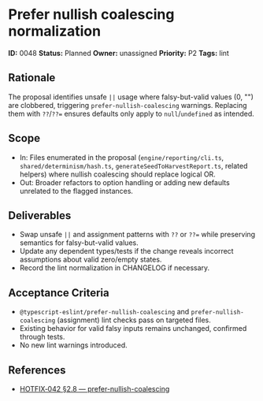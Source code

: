# Prefer nullish coalescing normalization

**ID:** 0048
**Status:** Planned
**Owner:** unassigned
**Priority:** P2
**Tags:** lint

## Rationale
The proposal identifies unsafe `||` usage where falsy-but-valid values (0, "") are clobbered, triggering `prefer-nullish-coalescing` warnings.
Replacing them with `??`/`??=` ensures defaults only apply to `null`/`undefined` as intended.

## Scope
- In: Files enumerated in the proposal (`engine/reporting/cli.ts`, `shared/determinism/hash.ts`, `generateSeedToHarvestReport.ts`, related helpers) where nullish coalescing should replace logical OR.
- Out: Broader refactors to option handling or adding new defaults unrelated to the flagged instances.

## Deliverables
- Swap unsafe `||` and assignment patterns with `??` or `??=` while preserving semantics for falsy-but-valid values.
- Update any dependent types/tests if the change reveals incorrect assumptions about valid zero/empty states.
- Record the lint normalization in CHANGELOG if necessary.

## Acceptance Criteria
- `@typescript-eslint/prefer-nullish-coalescing` and `prefer-nullish-coalescing` (assignment) lint checks pass on targeted files.
- Existing behavior for valid falsy inputs remains unchanged, confirmed through tests.
- No new lint warnings introduced.

## References
- [HOTFIX‑042 §2.8 — prefer-nullish-coalescing](../../../proposals/20251009-hotfix-batch-02.md#28-prefer-nullish-coalescing--prefer-nullish-coalescing-assignment)
